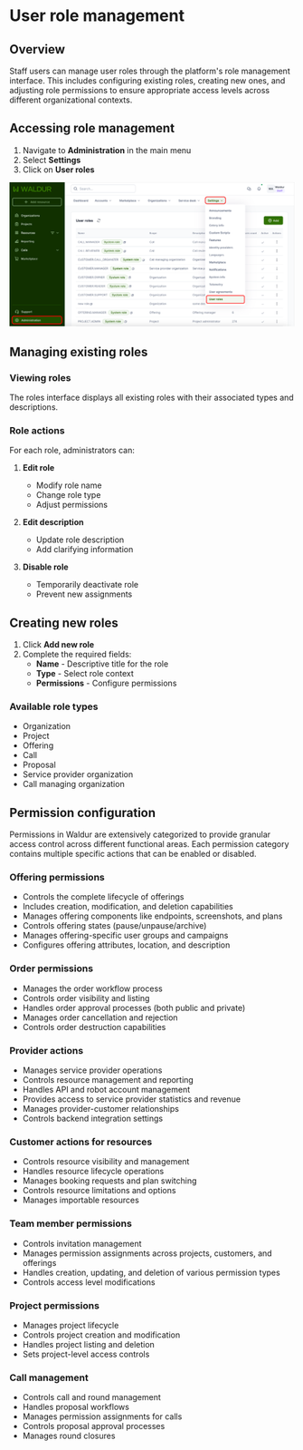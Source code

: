 # User role management

## Overview

Staff users can manage user roles through the platform's role management interface. This includes configuring existing roles, creating new ones, and adjusting role permissions to ensure appropriate access levels across different organizational contexts.

## Accessing role management

1. Navigate to **Administration** in the main menu
2. Select **Settings**
3. Click on **User roles**

![User role management](../img/user_role_management.png)

## Managing existing roles

### Viewing roles

The roles interface displays all existing roles with their associated types and descriptions.

### Role actions

For each role, administrators can:

1. **Edit role**
    - Modify role name
    - Change role type
    - Adjust permissions

2. **Edit description**
    - Update role description
    - Add clarifying information

3. **Disable role**
    - Temporarily deactivate role
    - Prevent new assignments

## Creating new roles

1. Click **Add new role**
2. Complete the required fields:
    - **Name** - Descriptive title for the role
    - **Type** - Select role context
    - **Permissions** - Configure permissions

### Available role types

- Organization
- Project
- Offering
- Call
- Proposal
- Service provider organization
- Call managing organization

## Permission configuration


Permissions in Waldur are extensively categorized to provide granular access control across different functional areas. Each permission category contains multiple specific actions that can be enabled or disabled.

### Offering permissions

- Controls the complete lifecycle of offerings
- Includes creation, modification, and deletion capabilities
- Manages offering components like endpoints, screenshots, and plans
- Controls offering states (pause/unpause/archive)
- Manages offering-specific user groups and campaigns
- Configures offering attributes, location, and description

### Order permissions

- Manages the order workflow process
- Controls order visibility and listing
- Handles order approval processes (both public and private)
- Manages order cancellation and rejection
- Controls order destruction capabilities

### Provider actions

- Manages service provider operations
- Controls resource management and reporting
- Handles API and robot account management
- Provides access to service provider statistics and revenue
- Manages provider-customer relationships
- Controls backend integration settings

### Customer actions for resources

- Controls resource visibility and management
- Handles resource lifecycle operations
- Manages booking requests and plan switching
- Controls resource limitations and options
- Manages importable resources

### Team member permissions

- Controls invitation management
- Manages permission assignments across projects, customers, and offerings
- Handles creation, updating, and deletion of various permission types
- Controls access level modifications

### Project permissions

- Manages project lifecycle
- Controls project creation and modification
- Handles project listing and deletion
- Sets project-level access controls

### Call management

- Controls call and round management
- Handles proposal workflows
- Manages permission assignments for calls
- Controls proposal approval processes
- Manages round closures
